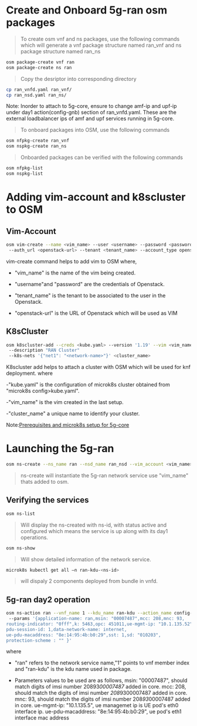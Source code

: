 <!--
Copyright 2020 Tata Elxsi

 Licensed under the Apache License, Version 2.0 (the "License"); you may
 not use this file except in compliance with the License. You may obtain
 a copy of the License at

         http://www.apache.org/licenses/LICENSE-2.0

 Unless required by applicable law or agreed to in writing, software
 distributed under the License is distributed on an "AS IS" BASIS, WITHOUT
 WARRANTIES OR CONDITIONS OF ANY KIND, either express or implied. See the
 License for the specific language governing permissions and limitations
 under the License.

 For those usages not covered by the Apache License, Version 2.0 please
 contact: canonical@tataelxsi.onmicrosoft.com

 To get in touch with the maintainers, please contact:
 canonical@tataelxsi.onmicrosoft.com
-->

# Create and Onboard 5g-ran osm packages

> To create osm vnf and ns packages, use the following commands which will
> generate a vnf package structure named ran_vnf and ns package structure named
> ran_ns

```bash
osm package-create vnf ran
osm package-create ns ran
```

> Copy the desriptor into corresponding directory

```bash
cp ran_vnfd.yaml ran_vnf/
cp ran_nsd.yaml ran_ns/
```

Note: Inorder to attach to 5g-core, ensure to change amf-ip and upf-ip under
day1 action(config-gnb) section of ran_vnfd.yaml.
These are the external loadbalancer ips of amf and upf services
running in 5g-core.

> To onboard packages into OSM, use the following commands

```bash
osm nfpkg-create ran_vnf
osm nspkg-create ran_ns
```

> Onboarded packages can be verified with the following commands

```bash
osm nfpkg-list
osm nspkg-list
```

# Adding vim-account and k8scluster to OSM

## Vim-Account

```bash
osm vim-create --name <vim_name> --user <username> --password <password>
 --auth_url <openstack-url> --tenant <tenant_name> --account_type openstack
```

vim-create command helps to add vim to OSM where,

* "vim_name" is the name of the vim being created.

* "username"and "password" are the credentials of Openstack.

* "tenant_name" is the tenant to be associated to the user in the Openstack.

* "openstack-url" is the URL of Openstack which will be used as VIM

## K8sCluster

```bash
osm k8scluster-add --creds <kube.yaml> --version '1.19' --vim <vim_name>
 --description "RAN Cluster"
 --k8s-nets '{"net1": "<network-name>"}' <cluster_name>
```

K8scluster add helps to attach a cluster with OSM which will be used for
knf deployment.
where

-"kube.yaml" is the configuration of microk8s cluster obtained from
"microk8s config>kube.yaml".

-"vim_name" is the vim created in the last setup.

-"cluster_name" a unique name to identify your cluster.

Note:[Prerequisites and microk8s setup for 5g-core](../README.md)

# Launching the 5g-ran

```bash
osm ns-create --ns_name ran --nsd_name ran_nsd --vim_account <vim_name>
```

> ns-create will instantiate the 5g-ran network service use
> "vim_name" thats added to osm.

## Verifying the services

```bash
osm ns-list
```

> Will display the ns-created with ns-id, with status active and configured
> which means the service is up along with its day1 operations.

```bash
osm ns-show
```

> Will show detailed information of the network service.

```bash
microk8s kubectl get all –n ran-kdu-<ns-id>
```

> will dispaly 2 components deployed from bundle in vnfd.

## 5g-ran day2 operation

```bash
osm ns-action ran --vnf_name 1 --kdu_name ran-kdu --action_name config-ue
 --params '{application-name: ran,msin: "00007487",mcc: 208,mnc: 93,
routing-indicator: "0fff",k: 5463,opc: 451011,ue-mgmt-ip: "10.1.135.52",
pdu-session-id: 1,data-network-name: internet,
ue-pdu-macaddress: "8e:14:95:4b:b0:29",sst: 1,sd: "010203",
protection-scheme : "" }'
```

where

* "ran" refers to the network service name,"1" points to vnf member index and
  "ran-kdu" is the kdu name used in package.

* Parameters values to be used are as follows,
  msin: "00007487", should match digits of imsi number 20893*00007487* added in core.
  mcc: 208, should match the digits of imsi number *208*9300007487 added in core.
  mnc: 93, should match the digits of imsi number 208*93*00007487 added in core.
  ue-mgmt-ip: "10.1.135.5", ue managemet ip is UE pod's eth0 interface ip.
  ue-pdu-macaddress: "8e:14:95:4b:b0:29", ue pod's eth1 interface mac address
